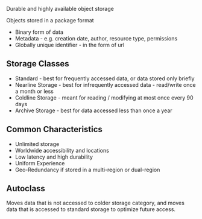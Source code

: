 Durable and highly available object storage

Objects stored in a package format
- Binary form of data
- Metadata - e.g. creation date, author, resource type, permissions
- Globally unique identifier - in the form of url

## Storage Classes
- Standard - best for frequently accessed data, or data stored only briefly
- Nearline Storage - best for infrequently accessed data - read/write once a month or less
- Coldline Storage - meant for reading / modifying at most once every 90 days
- Archive Storage - best for data accessed less than once a year

## Common Characteristics
- Unlimited storage
- Worldwide accessibility and locations
- Low latency and high durability
- Uniform Experience
- Geo-Redundancy if stored in a multi-region or dual-region

## Autoclass
Moves data that is not accessed to colder storage category, and moves data that is accessed to standard storage to optimize future access.




